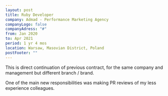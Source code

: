 ```yaml
---
layout: post
title: Ruby Developer
company: Admad - Performance Marketing Agency
companyLogo: false
companyAdress: "#"
from: Jan 2020
to: Apr 2021
period: 1 yr 4 mos
location: Warsaw, Masovian District, Poland
postFooter: ""
---
```


This is direct continuation of previous contract, for the same company and management but different branch / brand.

One of the main new responsibilities was making PR reviews of my less experience colleagues.



